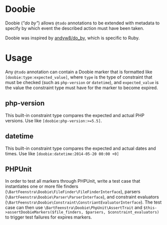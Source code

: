 # Doobie

Doobie (*"do by"*) allows `@todo` annotations to be extended with metadata to specify
by which event the described action must have been taken.

Doobie was inspired by [andyw8/do_by](https://github.com/andyw8/do_by), which is
specific to Ruby.

# Usage

Any `@todo` annotation can contain a Doobie marker that is formatted like
`[doobie:type:expected_value]`, where `type` is the type of constraint
that must be checked (such as `php-version` or `datetime`), and
`expected_value` is the value the constraint type must have for the marker to
become expired.

## php-version

This built-in constraint type compares the expected and actual PHP versions. Use
like `[doobie:php-version:>=5.5]`.

## datetime

This built-in constraint type compares the expected and actual dates and times.
Use like `[doobie:datetime:2014-05-20 00:00 +0]`

## PHPUnit

In order to test all markers through PHPUnit, write a test case that
instantiates one or more file finders
(`\BartFeenstra\Doobie\FileFinder\FileFinderInterface`), parsers
(`\BartFeenstra\Doobie\Parser\ParserInterface`), and constraint evaluators
(`\BartFeenstra\Doobie\Constraint\ConstriantEvaluatorInterface`). The test case
can then use
`\BartFeenstra\Doobie\PhpUnit\AssertTrait` and `$this->assertDoobieMarkers($file_finders, $parsers, $constraint_evaluators)`
to trigger test failures for expires markers.